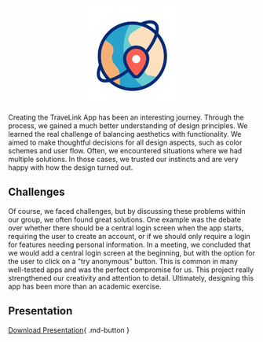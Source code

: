 <div style="text-align: center;">
    <img src="assets/images/travel.gif" alt="app-logo" style="width: 200px;">
</div>

Creating the TraveLink App has been an interesting journey. Through the process, we gained a much better understanding of design principles. We learned the real challenge of balancing aesthetics with functionality. We aimed to make thoughtful decisions for all design aspects, such as color schemes and user flow. Often, we encountered situations where we had multiple solutions. In those cases, we trusted our instincts and are very happy with how the design turned out.

## Challenges
Of course, we faced challenges, but by discussing these problems within our group, we often found great solutions. One example was the debate over whether there should be a central login screen when the app starts, requiring the user to create an account, or if we should only require a login for features needing personal information. In a meeting, we concluded that we would add a central login screen at the beginning, but with the option for the user to click on a "try anonymous" button. This is common in many well-tested apps and was the perfect compromise for us. This project really strengthened our creativity and attention to detail. Ultimately, designing this app has been more than an academic exercise.


## Presentation
[Download Presentation](assets/HCI_Abschlusspräsentation_TraveLink.pdf){ .md-button }